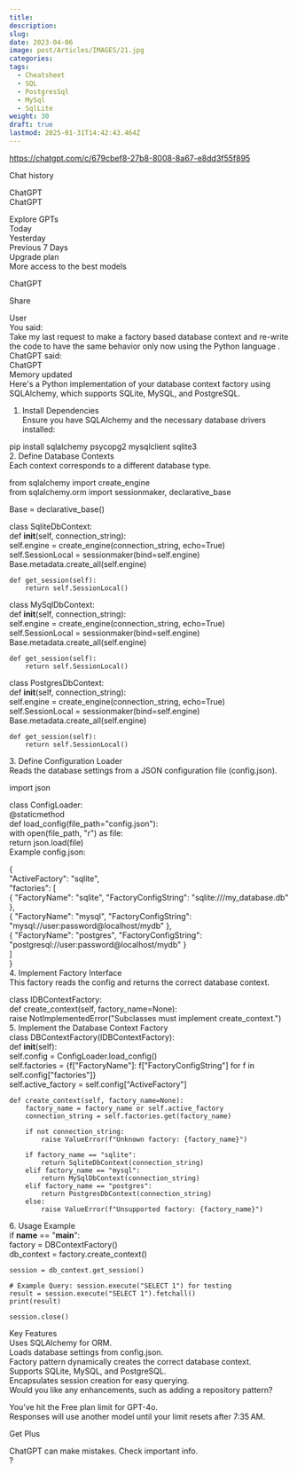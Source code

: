 ```yaml
---
title: 
description: 
slug: 
date: 2023-04-06
image: post/Articles/IMAGES/21.jpg
categories: 
tags:
  - Cheatsheet
  - SQL
  - PostgresSql
  - MySql
  - SqlLite
weight: 30
draft: true
lastmod: 2025-01-31T14:42:43.464Z
---
```

https://chatgpt.com/c/679cbef8-27b8-8008-8a67-e8dd3f55f895

Chat history

ChatGPT\
ChatGPT

Explore GPTs\
Today\
Yesterday\
Previous 7 Days\
Upgrade plan\
More access to the best models

ChatGPT

Share

User\
You said:\
Take my last request to make a factory based database context and re-write the code to have the same behavior only now using the  Python  language .\
ChatGPT said:\
ChatGPT\
Memory updated\
Here's a Python implementation of your database context factory using SQLAlchemy, which supports SQLite, MySQL, and PostgreSQL.

1. Install Dependencies\
   Ensure you have SQLAlchemy and the necessary database drivers installed:

pip install sqlalchemy psycopg2 mysqlclient sqlite3\
2\. Define Database Contexts\
Each context corresponds to a different database type.

from sqlalchemy import create\_engine\
from sqlalchemy.orm import sessionmaker, declarative\_base

Base = declarative\_base()

class SqliteDbContext:\
def **init**(self, connection\_string):\
self.engine = create\_engine(connection\_string, echo=True)\
self.SessionLocal = sessionmaker(bind=self.engine)\
Base.metadata.create\_all(self.engine)

```
def get_session(self):
    return self.SessionLocal()
```

class MySqlDbContext:\
def **init**(self, connection\_string):\
self.engine = create\_engine(connection\_string, echo=True)\
self.SessionLocal = sessionmaker(bind=self.engine)\
Base.metadata.create\_all(self.engine)

```
def get_session(self):
    return self.SessionLocal()
```

class PostgresDbContext:\
def **init**(self, connection\_string):\
self.engine = create\_engine(connection\_string, echo=True)\
self.SessionLocal = sessionmaker(bind=self.engine)\
Base.metadata.create\_all(self.engine)

```
def get_session(self):
    return self.SessionLocal()
```

3\. Define Configuration Loader\
Reads the database settings from a JSON configuration file (config.json).

import json

class ConfigLoader:\
@staticmethod\
def load\_config(file\_path="config.json"):\
with open(file\_path, "r") as file:\
return json.load(file)\
Example config.json:

{\
"ActiveFactory": "sqlite",\
"factories": \[\
{ "FactoryName": "sqlite", "FactoryConfigString": "sqlite:///my\_database.db" },\
{ "FactoryName": "mysql", "FactoryConfigString": "mysql://user:password@localhost/mydb" },\
{ "FactoryName": "postgres", "FactoryConfigString": "postgresql://user:password@localhost/mydb" }\
]\
}\
4\. Implement Factory Interface\
This factory reads the config and returns the correct database context.

class IDBContextFactory:\
def create\_context(self, factory\_name=None):\
raise NotImplementedError("Subclasses must implement create\_context.")\
5\. Implement the Database Context Factory\
class DBContextFactory(IDBContextFactory):\
def **init**(self):\
self.config = ConfigLoader.load\_config()\
self.factories = {f\["FactoryName"]: f\["FactoryConfigString"] for f in self.config\["factories"]}\
self.active\_factory = self.config\["ActiveFactory"]

```
def create_context(self, factory_name=None):
    factory_name = factory_name or self.active_factory
    connection_string = self.factories.get(factory_name)

    if not connection_string:
        raise ValueError(f"Unknown factory: {factory_name}")

    if factory_name == "sqlite":
        return SqliteDbContext(connection_string)
    elif factory_name == "mysql":
        return MySqlDbContext(connection_string)
    elif factory_name == "postgres":
        return PostgresDbContext(connection_string)
    else:
        raise ValueError(f"Unsupported factory: {factory_name}")
```

6\. Usage Example\
if **name** == "**main**":\
factory = DBContextFactory()\
db\_context = factory.create\_context()

```
session = db_context.get_session()

# Example Query: session.execute("SELECT 1") for testing
result = session.execute("SELECT 1").fetchall()
print(result)

session.close()
```

Key Features\
Uses SQLAlchemy for ORM.\
Loads database settings from config.json.\
Factory pattern dynamically creates the correct database context.\
Supports SQLite, MySQL, and PostgreSQL.\
Encapsulates session creation for easy querying.\
Would you like any enhancements, such as adding a repository pattern?

You’ve hit the Free plan limit for GPT-4o.\
Responses will use another model until your limit resets after 7:35 AM.

Get Plus

ChatGPT can make mistakes. Check important info.\
?
